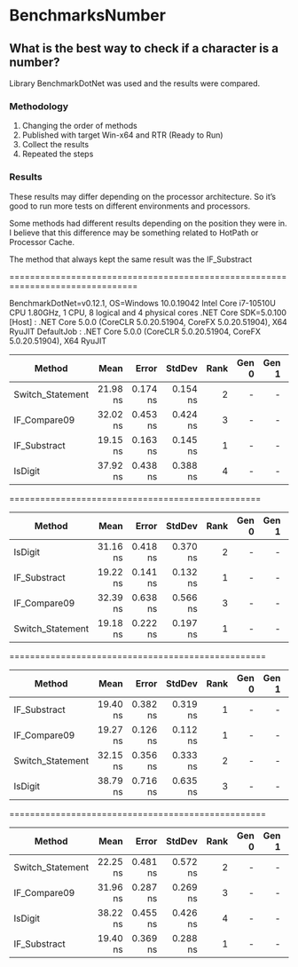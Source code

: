 # BenchmarksNumber
## What is the best way to check if a character is a number?

Library BenchmarkDotNet was used and the results were compared. 

### Methodology
1) Changing the order of methods
2) Published with target Win-x64 and RTR (Ready to Run)
3) Collect the results
4) Repeated the steps

### Results
These results may differ depending on the processor architecture. So it’s good to run more tests on different environments and processors.

Some methods had different results depending on the position they were in. I believe that this difference may be something related to HotPath or Processor Cache.

The method that always kept the same result was the IF_Substract

===============================================================================

BenchmarkDotNet=v0.12.1, OS=Windows 10.0.19042
Intel Core i7-10510U CPU 1.80GHz, 1 CPU, 8 logical and 4 physical cores
.NET Core SDK=5.0.100
  [Host]     : .NET Core 5.0.0 (CoreCLR 5.0.20.51904, CoreFX 5.0.20.51904), X64 RyuJIT
  DefaultJob : .NET Core 5.0.0 (CoreCLR 5.0.20.51904, CoreFX 5.0.20.51904), X64 RyuJIT


|           Method |     Mean |    Error |   StdDev | Rank | Gen 0 | Gen 1 | Gen 2 | Allocated |
|----------------- |---------:|---------:|---------:|-----:|------:|------:|------:|----------:|
| Switch_Statement | 21.98 ns | 0.174 ns | 0.154 ns |    2 |     - |     - |     - |         - |
|     IF_Compare09 | 32.02 ns | 0.453 ns | 0.424 ns |    3 |     - |     - |     - |         - |
|     IF_Substract | 19.15 ns | 0.163 ns | 0.145 ns |    1 |     - |     - |     - |         - |
|          IsDigit | 37.92 ns | 0.438 ns | 0.388 ns |    4 |     - |     - |     - |         - |

=================================================

|           Method |     Mean |    Error |   StdDev | Rank | Gen 0 | Gen 1 | Gen 2 | Allocated |
|----------------- |---------:|---------:|---------:|-----:|------:|------:|------:|----------:|
|          IsDigit | 31.16 ns | 0.418 ns | 0.370 ns |    2 |     - |     - |     - |         - |
|     IF_Substract | 19.22 ns | 0.141 ns | 0.132 ns |    1 |     - |     - |     - |         - |
|     IF_Compare09 | 32.39 ns | 0.638 ns | 0.566 ns |    3 |     - |     - |     - |         - |
| Switch_Statement | 19.18 ns | 0.222 ns | 0.197 ns |    1 |     - |     - |     - |         - |

==================================================

|           Method |     Mean |    Error |   StdDev | Rank | Gen 0 | Gen 1 | Gen 2 | Allocated |
|----------------- |---------:|---------:|---------:|-----:|------:|------:|------:|----------:|
|     IF_Substract | 19.40 ns | 0.382 ns | 0.319 ns |    1 |     - |     - |     - |         - |
|     IF_Compare09 | 19.27 ns | 0.126 ns | 0.112 ns |    1 |     - |     - |     - |         - |
| Switch_Statement | 32.15 ns | 0.356 ns | 0.333 ns |    2 |     - |     - |     - |         - |
|          IsDigit | 38.79 ns | 0.716 ns | 0.635 ns |    3 |     - |     - |     - |         - |

==================================================

|           Method |     Mean |    Error |   StdDev | Rank | Gen 0 | Gen 1 | Gen 2 | Allocated |
|----------------- |---------:|---------:|---------:|-----:|------:|------:|------:|----------:|
| Switch_Statement | 22.25 ns | 0.481 ns | 0.572 ns |    2 |     - |     - |     - |         - |
|     IF_Compare09 | 31.96 ns | 0.287 ns | 0.269 ns |    3 |     - |     - |     - |         - |
|          IsDigit | 38.22 ns | 0.455 ns | 0.426 ns |    4 |     - |     - |     - |         - |
|     IF_Substract | 19.40 ns | 0.369 ns | 0.288 ns |    1 |     - |     - |     - |         - |

 
